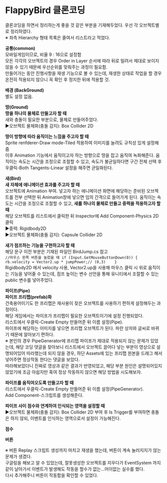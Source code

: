 # FlappyBird 클론코딩 
클론코딩을 하면서 정리하는게 좋을 것 같은 부분을 기재해두었다.
우선 각 오브젝트별로 정리하였다.   
※ 좌측 Hierarchy 형태 목록은 줄여서 리스트라고 적었다.   

**공통(common)**   
모바일게임이므로, 비율 9 : 16으로 설정함    
모든 각각의 오브젝트의 경우 Order in Layer 순서에 따라 뒤로 밀려서 제대로 보이지 않을 수 있기 때문에 우선순위를 맞춰주는 과정이 필요함.   
만들어가는 동안 진행사항을 재생 기능으로 볼 수 있는데, 재생한 상태로 작업을 할 경우 온전히 적용되지 않으니 꼭 확인 후 정지한 뒤에 적용할 것.   
   
**배경 (BackGround)**   
별도 설정 없음.   
   
**땅(Ground)**   
**땅을 하나의 물체로 만들고자 할 때**  
새와 충돌이 필요한 부분으로, 물체로 만들어주었다.   
▶오브젝트 물체화(충돌 감지): Box Collider 2D   
   
**땅이 방향에 따라 움직이는 느낌을 주고자 할 때**   
Sprite renfderer-Draw mode-Tiled 적용하여 이미지를 늘려도 규칙성 있게 설정해줌   
이후 Animation 기능에서 움직이고자 하는 방향으로 땅을 잡고 움직여 녹화해준다.
움직이는 속도는 시간을 조정으로 조절할 수 있고, 속도가 불균일하다면 구간 전체 선택 후 우클릭-Both Tangents-Linear 설정을 해주면 균일화된다.   
   
**새(Bird)**   
**새 자체에 애니메이션 효과를 주고자 할 때**   
오브젝트에 Animation 부여. 넣고자 하는 애니메이션 화면에 해당하는 준비된 오브젝트를 전부 선택한 뒤 Animation창에 넣으면 임의 간격으로 들어가게 된다.
움직이는 속도는 시간을 조정으로 조절할 수 있고, 
**새를 하나의 물체로 만들고 중력을 적용하고자 할 때**   
해당 오브젝트를 리스트에서 클릭한 뒤 Inspector에 Add Component-Physics 2D 클릭   
▶중력: Rigidbody2D   
▶오브젝트 물체화(충돌 감지): Capsule Collider 2D

**새가 점프하는 기능을 구현하고자 할 때**   
해당 문구 이전 부분은 기재된 파일인 BirdJump.cs 참고   
`//마우스 왼쪽 버튼을 눌렀을 때
        if (Input.GetMouseButtonDown(0))
        {
            rb.velocity = Vector2.up * jumpPower;// (0,3)   
        }
    `   
Rigidbody2D 에서 velocity 사용, Vector2.up을 사용해 마우스 클릭 시 위로 움직이는 기능을 넣어줄 수 있는데, 점프 높이는 변수 선언을 통해 유니티에서 조절할 수 있는 public 변수를 넣어주었다.

**파이프(Pipe)**   
**파이프 프리팹(prefab)화**   
건축용어이기도 한 프리팹은 재사용이 잦은 오브젝트를 사용하기 편하게 설정해두는 과정이다.   
해당 게임에서는 파이프가 프리팹이 필요한 오브젝트이기에 설정 진행되었다.   
리스트에서 우클릭-Create Empty 만들어준 뒤 이름 설정(Pipe).   
파이프에 해당하는 이미지를 넣으면 프리팹 오브젝트가 된다. 파란 상자와 글씨로 바뀌기 때문에 알아보기 편하다.   
※ 본인의 경우 PipeGenerator에 프리팹 파이프가 제대로 적용되지 않는 문제가 있었는데, 해당 코딩 댓글을 찾아보니 리스트에서 오브젝트 끌어다 넣는 부분이 영상으로 설명되어있어 따라했는데 되지 않을 경우, 하단 Assets에 있는 프리팹 원본을 드래그 해서 넣어주면 정상작동 한다는 댓글을 보았다.   
따라해보았더니 진짜로 영상과 같은 결과가 반영되었고, 해당 부분 원인은 설명되어있지 않았기에 조금 아쉽지만 혹여 정상 작동하지 않으면 해당 방법을 시도해보자.
   
**파이프를 움직여오도록 만들고자 할 때**   
리스트에서 우클릭-Create Empty 만들어준 뒤 이름 설정(PipeGenerator).   
Add Component-스크립트를 생성해준다.

**파이프 사이 점수와 연계하여 인식되는 영역을 설정할 때**   
▶오브젝트 물체화(충돌 감지): Box Collider 2D 부여 후 Is Trigger를 부여하면 충돌은 하지 않되, 이벤트를 인식하는 영역으로서 설정이 가능해진다.



**점수**

**버튼**

※ 버튼 Replay 스크립트 생성까지 마치고 재생을 했는데, 버튼이 계속 눌러지지가 않는 문제가 생겼다.   
구글링을 해보고 알 수 있었는데, 잘못생성한 오브젝트를 지우다가 EventSystem 까지 같이 날아가서 이벤트가 발생해도 작동을 할수가 없는...어이없는 실수를 했다.   
다시 추가해주니 버튼이 작동함을 확인할 수 있었다.   